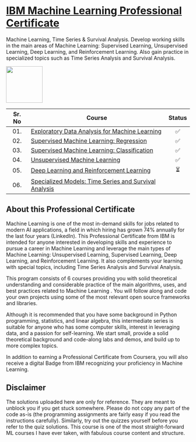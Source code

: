 # [IBM Machine Learning Professional Certificate](https://www.coursera.org/professional-certificates/ibm-machine-learning)

Machine Learning, Time Series &amp; Survival Analysis. Develop working skills in the main areas of Machine Learning: Supervised Learning, Unsupervised Learning, Deep Learning, and Reinforcement Learning. Also gain practice in specialized topics such as Time Series Analysis and Survival Analysis. 


<img height="100" src="https://user-images.githubusercontent.com/67054356/132362689-31859a26-5d52-4eff-a4c4-ee6a8fd2f16c.png"> 

| Sr. No | Course                                                               |Status|
|:------:|----------------------------------------------------------------------------|:--:|
| 01.     | [Exploratory Data Analysis for Machine Learning](https://github.com/AI-MOO/IBM-Machine-Learning-Professional-Certificate/tree/master/01-Exploratory%20Data%20Analysis%20for%20Machine%20Learning)|✅|
| 02.     | [Supervised Machine Learning: Regression](https://github.com/AI-MOO/IBM-Machine-Learning-Professional-Certificate/tree/master/02-Supervised%20Machine%20Learning%20Regression)|✅| 
| 03.     | [Supervised Machine Learning: Classification](https://github.com/AI-MOO/IBM-Machine-Learning-Professional-Certificate/tree/master/03-Supervised%20Machine%20Learning%20Classification)|✅|
| 04.     | [Unsupervised Machine Learning](https://github.com/AI-MOO/IBM-Machine-Learning-Professional-Certificate/tree/master/04-Unsupervised%20Machine%20Learning)|✅|
| 05.     | [Deep Learning and Reinforcement Learning](https://github.com/AI-MOO/IBM-Machine-Learning-Professional-Certificate/tree/master/05-Deep%20Learning%20and%20Reinforcement%20Learning)|⏳| 
| 06.     | [Specialized Models: Time Series and Survival Analysis]()||
 


## About this Professional Certificate

Machine Learning is one of the most in-demand skills for jobs related to modern AI applications, a field in which hiring has grown 74% annually for the last four years (LinkedIn). This Professional Certificate from IBM is intended for anyone interested in developing skills and experience to pursue a career in Machine Learning and leverage the main types of Machine Learning: Unsupervised Learning, Supervised Learning, Deep Learning, and Reinforcement Learning. It also complements your learning with special topics, including Time Series Analysis and Survival Analysis. 

This program consists of 6 courses providing you with solid theoretical understanding and considerable practice of the main algorithms, uses, and best practices related to Machine Learning . You will follow along and code your own projects using some of the most relevant open source frameworks and libraries. 

Although it is recommended that you have some background in Python programming, statistics, and linear algebra, this intermediate series is suitable for anyone who has some computer skills, interest in leveraging data, and a passion for self-learning. We start small, provide a solid theoretical background and code-along labs and demos, and build up to more complex topics. 

In addition to earning a Professional Certificate from Coursera, you will also receive a digital Badge from IBM recognizing your proficiency in Machine Learning.


## Disclaimer

The solutions uploaded here are only for reference. They are meant to unblock you if you get stuck somewhere. Please do not copy any part of the code as-is (the programming assignments are fairly easy if you read the instructions carefully). Similarly, try out the quizzes yourself before you refer to the quiz solutions. This course is one of the most straight-forward ML courses I have ever taken, with fabulous course content and structure. 
